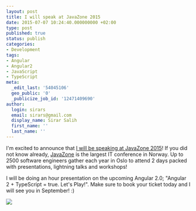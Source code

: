 ```yaml
---
layout: post
title: I will speak at JavaZone 2015
date: 2015-07-07 10:24:40.000000000 +02:00
type: post
published: true
status: publish
categories:
- Development
tags:
- Angular
- Angular2
- JavaScript
- TypeScript
meta:
  _edit_last: '54045106'
  geo_public: '0'
  _publicize_job_id: '12471409690'
author:
  login: sirars
  email: sirars@gmail.com
  display_name: Sirar Salih
  first_name: ''
  last_name: ''
---
```

<p>I'm excited to announce that <a href="http://2015.javazone.no/details.html?talk=acebf1e3eee01e898dce83500151c00ddf734eafe9fc17721f550477890791dd">I will be speaking at JavaZone 2015</a>! If you did not know already, <a href="http://2015.javazone.no/">JavaZone</a> is the largest IT conference in Norway. Up to 2500 software engineers gather each year in Oslo to attend 2 days packed with presentations, lightning talks and workshops!</p>
<p>I will be doing an hour presentation on the upcoming Angular 2.0; "Angular 2 + TypeScript = true. Let's Play!". Make sure to book your ticket today and I will see you in September! :)</p>
<p><a href="http://2015.javazone.no/details.html?talk=acebf1e3eee01e898dce83500151c00ddf734eafe9fc17721f550477890791dd"><img src="{{ site.baseurl }}/assets/jz_2015.png" /></a></p>
